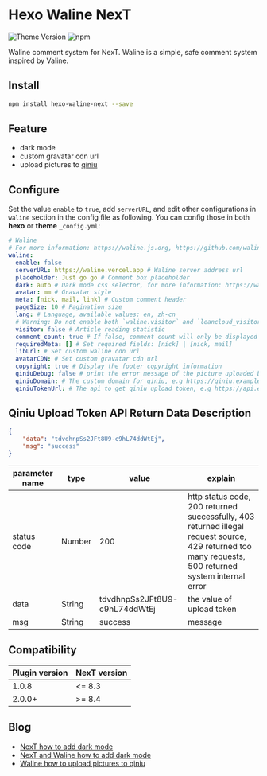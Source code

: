 # Hexo Waline NexT

![Theme Version](https://img.shields.io/badge/NexT-v7.3.0+-blue?style=flat-square)
![npm](https://img.shields.io/npm/v/@waline/hexo-next?style=flat-square)

Waline comment system for NexT. Waline is a simple, safe comment system inspired by Valine.

## Install

```bash
npm install hexo-waline-next --save
```

## Feature

- dark mode
- custom gravatar cdn url
- upload pictures to [qiniu](https://www.qiniu.com)

## Configure

Set the value `enable` to `true`, add `serverURL`, and edit other configurations in `waline` section in the config file as following. You can config those in both **hexo** or **theme** `_config.yml`:

```yml next/_config.yml
# Waline
# For more information: https://waline.js.org, https://github.com/walinejs/waline
waline:
  enable: false
  serverURL: https://waline.vercel.app # Waline server address url
  placeholder: Just go go # Comment box placeholder
  dark: auto # Dark mode css selector, for more information: https://waline.js.org/client/basic.html#dark
  avatar: mm # Gravatar style
  meta: [nick, mail, link] # Custom comment header
  pageSize: 10 # Pagination size
  lang: # Language, available values: en, zh-cn
  # Warning: Do not enable both `waline.visitor` and `leancloud_visitors`.
  visitor: false # Article reading statistic
  comment_count: true # If false, comment count will only be displayed in post page, not in home page
  requiredMeta: [] # Set required fields: [nick] | [nick, mail]
  libUrl: # Set custom waline cdn url
  avatarCDN: # Set custom gravatar cdn url
  copyright: true # Display the footer copyright information
  qiniuDebug: false # print the error message of the picture uploaded by qiniu
  qiniuDomain: # The custom domain for qiniu, e.g https://qiniu.example.cn
  qiniuTokenUrl: # The api to get qiniu upload token, e.g https://api.example.cn/qiniu/sdk/token/upload
```

## Qiniu Upload Token API Return Data Description

``` json
{
    "data": "tdvdhnpSs2JFt8U9-c9hL74ddWtEj",
    "msg": "success"
}
```

| parameter name | type   | value                         | explain                                                                                                                                              |
| -------------- | ------ | ----------------------------- | ---------------------------------------------------------------------------------------------------------------------------------------------------- |
| status code    | Number | 200                           | http status code, 200 returned successfully, 403 returned illegal request source, 429 returned too many requests, 500 returned system internal error |
| data           | String | tdvdhnpSs2JFt8U9-c9hL74ddWtEj | the value of upload token                                                                                                                            |
| msg            | String | success                       | message                                                                                                                                              |

## Compatibility

| Plugin version | NexT version |
| -------------- | ------------ |
| 1.0.8          | <= 8.3       |
| 2.0.0+         | >= 8.4       |

## Blog

- [NexT how to add dark mode](https://www.techgrow.cn/posts/abf4aee1.html)
- [NexT and Waline how to add dark mode](https://www.techgrow.cn/posts/ae18fb85.html#启用暗黑模式)
- [Waline how to upload pictures to qiniu](https://www.techgrow.cn/posts/ae18fb85.html#上传评论图片)
